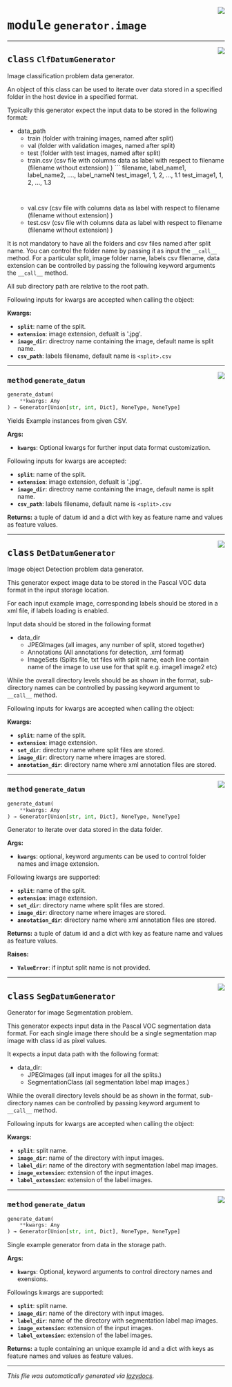 <!-- markdownlint-disable -->

<a href="../../datum/generator/image.py#L0"><img align="right" style="float:right;" src="https://img.shields.io/badge/-source-cccccc?style=flat-square"></a>

# <kbd>module</kbd> `generator.image`






---

<a href="../../datum/generator/image.py#L27"><img align="right" style="float:right;" src="https://img.shields.io/badge/-source-cccccc?style=flat-square"></a>

## <kbd>class</kbd> `ClfDatumGenerator`
Image classification problem data generator. 

An object of this class can be used to iterate over data stored in a specified folder in the host device in a specified format. 

Typically this generator expect the input data to be stored in the following format: 

+ data_path 
    - train (folder with training images, named after split) 
    - val (folder with validation images, named after split) 
    - test (folder with test images, named after split) 
    - train.csv (csv file with columns data as label with respect to filename  (filename without extension) ) ```
         filename, label_name1, label_name2, ...., label_nameN
         test_image1, 1, 2, ..., 1.1
         test_image1, 1, 2, ..., 1.3
      ``` 


    - val.csv (csv file with columns data as label with respect to filename  (filename without extension) ) 
    - test.csv (csv file with columns data as label with respect to filename  (filename without extension) ) 

It is not mandatory to have all the folders and csv files named after split name. You can control the folder name by passing it as input the `__call__` method. For a particular split, image folder name, labels csv fllename, data extension can be controlled by passing the following keyword arguments the `__call__` method. 

All sub directory path are relative to the root path. 

Following inputs for kwargs are accepted when calling the object: 



**Kwargs:**
 
 - <b>`split`</b>:  name of the split. 
 - <b>`extension`</b>:  image extension, defualt is '.jpg'. 
 - <b>`image_dir`</b>:  directroy name containing the image, default name is split name. 
 - <b>`csv_path`</b>:  labels filename, default name is `<split>.csv` 




---

<a href="../../datum/generator/image.py#L67"><img align="right" style="float:right;" src="https://img.shields.io/badge/-source-cccccc?style=flat-square"></a>

### <kbd>method</kbd> `generate_datum`

```python
generate_datum(
    **kwargs: Any
) → Generator[Union[str, int, Dict], NoneType, NoneType]
```

Yields Example instances from given CSV. 



**Args:**
 
 - <b>`kwargs`</b>:  Optional kwargs for further input data format customization. 

Following inputs for kwargs are accepted: 


 - <b>`split`</b>:  name of the split. 
 - <b>`extension`</b>:  image extension, defualt is '.jpg'. 
 - <b>`image_dir`</b>:  directroy name containing the image, default name is split name. 
 - <b>`csv_path`</b>:  labels filename, default name is `<split>.csv` 



**Returns:**
 a tuple of datum id and a dict with key as feature name and values as feature values. 


---

<a href="../../datum/generator/image.py#L106"><img align="right" style="float:right;" src="https://img.shields.io/badge/-source-cccccc?style=flat-square"></a>

## <kbd>class</kbd> `DetDatumGenerator`
Image object Detection problem data generator. 

This generator expect image data to be stored in the Pascal VOC data format in the input storage location. 

For each input example image, corresponding labels should be stored in a xml file, if labels loading is enabled. 

Input data should be stored in the following format 

+ data_dir 
     - JPEGImages (all images, any number of split, stored together) 
     - Annotations (All annotations for detection, .xml format) 
     - ImageSets (Splits file, txt files with split name, each line contain name of the  image to use use for that split  e.g. image1 image2 etc) 

While the overall directory levels should be as shown in the format, sub-directory names can be controlled by passing keyword argument to `__call__` method. 

Following inputs for kwargs are accepted when calling the object: 



**Kwargs:**
 
  - <b>`split`</b>:  name of the split. 
  - <b>`extension`</b>:  image extension. 
  - <b>`set_dir`</b>:  directory name where split files are stored. 
  - <b>`image_dir`</b>:  directory name where images are stored. 
  - <b>`annotation_dir`</b>:  directory name where xml annotation files are stored. 






---

<a href="../../datum/generator/image.py#L137"><img align="right" style="float:right;" src="https://img.shields.io/badge/-source-cccccc?style=flat-square"></a>

### <kbd>method</kbd> `generate_datum`

```python
generate_datum(
    **kwargs: Any
) → Generator[Union[str, int, Dict], NoneType, NoneType]
```

Generator to iterate over data stored in the data folder. 



**Args:**
 
 - <b>`kwargs`</b>:  optional, keyword arguments can be used to control folder names and image extension. 

Following kwargs are supported: 


 - <b>`split`</b>:  name of the split. 
 - <b>`extension`</b>:  image extension. 
 - <b>`set_dir`</b>:  directory name where split files are stored. 
 - <b>`image_dir`</b>:  directory name where images are stored. 
 - <b>`annotation_dir`</b>:  directory name where xml annotation files are stored. 



**Returns:**
 a tuple of datum id and a dict with key as feature name and values as feature values. 



**Raises:**
 
 - <b>`ValueError`</b>:  if inptut split name is not provided. 


---

<a href="../../datum/generator/image.py#L247"><img align="right" style="float:right;" src="https://img.shields.io/badge/-source-cccccc?style=flat-square"></a>

## <kbd>class</kbd> `SegDatumGenerator`
Generator for image Segmentation problem. 

This generator expects input data in the Pascal VOC segmentation data format. For each single image there should be a single segmentation map image with class id as pixel values. 

It expects a input data path with the following format: 

+ data_dir: 
    - JPEGImages (all input images for all the splits.) 
    - SegmentationClass (all segmentation label map images.) 

While the overall directory levels should be as shown in the format, sub-directory names can be controlled by passing keyword argument to `__call__` method. 

Following inputs for kwargs are accepted when calling the object: 



**Kwargs:**
 
 - <b>`split`</b>:  split name. 
 - <b>`image_dir`</b>:  name of the directory with input images. 
 - <b>`label_dir`</b>:  name of the directory with segmentation label map images. 
 - <b>`image_extension`</b>:  extension of the input images. 
 - <b>`label_extension`</b>:  extension of the label images. 




---

<a href="../../datum/generator/image.py#L273"><img align="right" style="float:right;" src="https://img.shields.io/badge/-source-cccccc?style=flat-square"></a>

### <kbd>method</kbd> `generate_datum`

```python
generate_datum(
    **kwargs: Any
) → Generator[Union[str, int, Dict], NoneType, NoneType]
```

Single example generator from data in the storage path. 



**Args:**
 
 - <b>`kwargs`</b>:  Optional, keyword arguments to control directory names and exensions. 

Followings kwargs are supported: 


 - <b>`split`</b>:  split name. 
 - <b>`image_dir`</b>:  name of the directory with input images. 
 - <b>`label_dir`</b>:  name of the directory with segmentation label map images. 
 - <b>`image_extension`</b>:  extension of the input images. 
 - <b>`label_extension`</b>:  extension of the label images. 



**Returns:**
 a tuple containing an unique example id and a dict with keys as feature names and values as feature values. 




---

_This file was automatically generated via [lazydocs](https://github.com/ml-tooling/lazydocs)._

